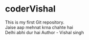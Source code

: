# coderVishal
This is my first Git repository.
<br>
Jaise aap mehnat krna chahte hai
<br>
Delhi abhi dur hai
Author - Vishal singh
